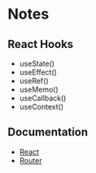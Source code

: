 # Notes
## React Hooks
- useState()
- useEffect()
- useRef()
- useMemo()
- useCallback()
- useContext()

## Documentation
- [React](https://reactjs.org/)
- [Router](https://v5.reactrouter.com/web/guides/quick-start)
